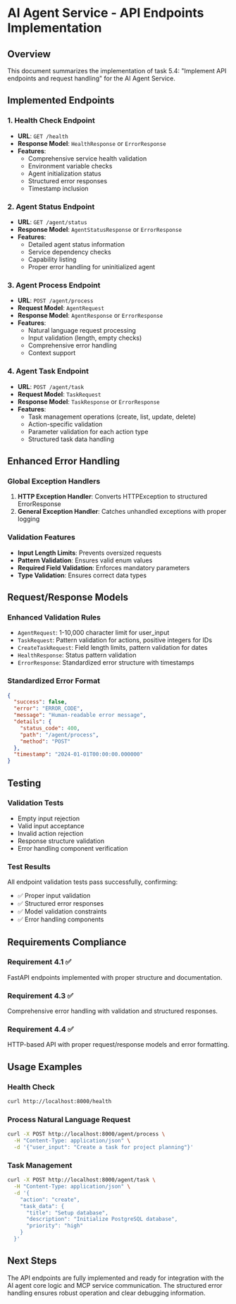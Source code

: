 # AI Agent Service - API Endpoints Implementation

## Overview

This document summarizes the implementation of task 5.4: "Implement API endpoints and request handling" for the AI Agent Service.

## Implemented Endpoints

### 1. Health Check Endpoint
- **URL**: `GET /health`
- **Response Model**: `HealthResponse` or `ErrorResponse`
- **Features**:
  - Comprehensive service health validation
  - Environment variable checks
  - Agent initialization status
  - Structured error responses
  - Timestamp inclusion

### 2. Agent Status Endpoint
- **URL**: `GET /agent/status`
- **Response Model**: `AgentStatusResponse` or `ErrorResponse`
- **Features**:
  - Detailed agent status information
  - Service dependency checks
  - Capability listing
  - Proper error handling for uninitialized agent

### 3. Agent Process Endpoint
- **URL**: `POST /agent/process`
- **Request Model**: `AgentRequest`
- **Response Model**: `AgentResponse` or `ErrorResponse`
- **Features**:
  - Natural language request processing
  - Input validation (length, empty checks)
  - Comprehensive error handling
  - Context support

### 4. Agent Task Endpoint
- **URL**: `POST /agent/task`
- **Request Model**: `TaskRequest`
- **Response Model**: `TaskResponse` or `ErrorResponse`
- **Features**:
  - Task management operations (create, list, update, delete)
  - Action-specific validation
  - Parameter validation for each action type
  - Structured task data handling

## Enhanced Error Handling

### Global Exception Handlers
1. **HTTP Exception Handler**: Converts HTTPException to structured ErrorResponse
2. **General Exception Handler**: Catches unhandled exceptions with proper logging

### Validation Features
- **Input Length Limits**: Prevents oversized requests
- **Pattern Validation**: Ensures valid enum values
- **Required Field Validation**: Enforces mandatory parameters
- **Type Validation**: Ensures correct data types

## Request/Response Models

### Enhanced Validation Rules
- `AgentRequest`: 1-10,000 character limit for user_input
- `TaskRequest`: Pattern validation for actions, positive integers for IDs
- `CreateTaskRequest`: Field length limits, pattern validation for dates
- `HealthResponse`: Status pattern validation
- `ErrorResponse`: Standardized error structure with timestamps

### Standardized Error Format
```json
{
  "success": false,
  "error": "ERROR_CODE",
  "message": "Human-readable error message",
  "details": {
    "status_code": 400,
    "path": "/agent/process",
    "method": "POST"
  },
  "timestamp": "2024-01-01T00:00:00.000000"
}
```

## Testing

### Validation Tests
- Empty input rejection
- Valid input acceptance
- Invalid action rejection
- Response structure validation
- Error handling component verification

### Test Results
All endpoint validation tests pass successfully, confirming:
- ✅ Proper input validation
- ✅ Structured error responses
- ✅ Model validation constraints
- ✅ Error handling components

## Requirements Compliance

### Requirement 4.1 ✅
FastAPI endpoints implemented with proper structure and documentation.

### Requirement 4.3 ✅
Comprehensive error handling with validation and structured responses.

### Requirement 4.4 ✅
HTTP-based API with proper request/response models and error formatting.

## Usage Examples

### Health Check
```bash
curl http://localhost:8000/health
```

### Process Natural Language Request
```bash
curl -X POST http://localhost:8000/agent/process \
  -H "Content-Type: application/json" \
  -d '{"user_input": "Create a task for project planning"}'
```

### Task Management
```bash
curl -X POST http://localhost:8000/agent/task \
  -H "Content-Type: application/json" \
  -d '{
    "action": "create",
    "task_data": {
      "title": "Setup database",
      "description": "Initialize PostgreSQL database",
      "priority": "high"
    }
  }'
```

## Next Steps

The API endpoints are fully implemented and ready for integration with the AI agent core logic and MCP service communication. The structured error handling ensures robust operation and clear debugging information.